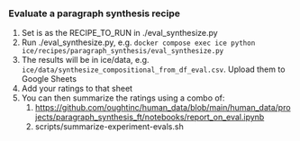 ### Evaluate a paragraph synthesis recipe

1. Set is as the RECIPE_TO_RUN in ./eval_synthesize.py
2. Run ./eval_synthesize.py, e.g. `docker compose exec ice python ice/recipes/paragraph_synthesis/eval_synthesize.py`
3. The results will be in ice/data, e.g. `ice/data/synthesize_compositional_from_df_eval.csv`. Upload them to Google Sheets
4. Add your ratings to that sheet
5. You can then summarize the ratings using a combo of:
   1. https://github.com/oughtinc/human_data/blob/main/human_data/projects/paragraph_synthesis_ft/notebooks/report_on_eval.ipynb
   2. scripts/summarize-experiment-evals.sh <path to a CSV containing your ratings>
